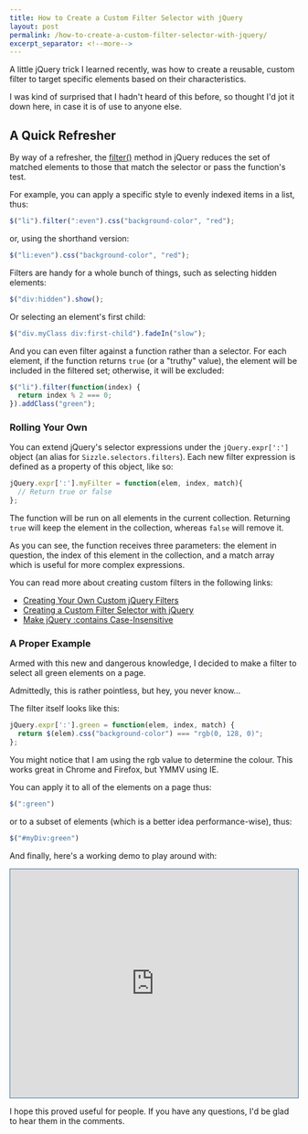 ```yaml
---
title: How to Create a Custom Filter Selector with jQuery
layout: post
permalink: /how-to-create-a-custom-filter-selector-with-jquery/
excerpt_separator: <!--more-->
---
```


A little jQuery trick I learned recently, was how to create a reusable, custom filter to target specific elements based on their characteristics.

I was kind of surprised that I hadn't heard of this before, so thought I'd jot it down here, in case it is of use to anyone else.

<!--more-->

## A Quick Refresher

By way of a refresher, the [filter()](http://api.jquery.com/filter/ "jQuery API Documentation: .filter()") method in jQuery reduces the set of matched elements to those that match the selector or pass the function's test.

For example, you can apply a specific style to evenly indexed items in a list, thus:

```js
$("li").filter(":even").css("background-color", "red");
```

or, using the shorthand version:

```js
$("li:even").css("background-color", "red");
```

Filters are handy for a whole bunch of things, such as selecting hidden elements:

```js
$("div:hidden").show();
```

Or selecting an element's first child:

```js
$("div.myClass div:first-child").fadeIn("slow");
```

And you can even filter against a function rather than a selector. For each element, if the function returns `true` (or a "truthy" value), the element will be included in the filtered set; otherwise, it will be excluded:

```js
$("li").filter(function(index) {
  return index % 2 === 0;
}).addClass("green");
```

### Rolling Your Own

You can extend jQuery's selector expressions under the `jQuery.expr[':']` object (an alias for `Sizzle.selectors.filters`). Each new filter expression is defined as a property of this object, like so:

```js
jQuery.expr[':'].myFilter = function(elem, index, match){
  // Return true or false
};
```

The function will be run on all elements in the current collection. Returning `true` will keep the element in the collection, whereas `false` will remove it.

As you can see, the function receives three parameters: the element in question, the index of this element in the collection, and a match array which is useful for more complex expressions.

You can read more about creating custom filters in the following links:

-  [Creating Your Own Custom jQuery Filters](http://sampsonblog.com/279/creating-your-own-custom-jquery-filters "Jonathan Sampson - Creating Your Own Custom jQuery Filters")
-  [Creating a Custom Filter Selector with jQuery](http://answers.oreilly.com/topic/1055-creating-a-custom-filter-selector-with-jquery/ "An excerpt from the jQuery Cookbook")
-  [Make jQuery :contains Case-Insensitive](http://css-tricks.com/snippets/jquery/make-jquery-contains-case-insensitive/ "CSS-Tricks > Code Snippets > jQuery")

### A Proper Example

Armed with this new and dangerous knowledge, I decided to make a filter to select all green elements on a page.

Admittedly, this is rather pointless, but hey, you never know…

The filter itself looks like this:

```js
jQuery.expr[':'].green = function(elem, index, match) {
  return $(elem).css("background-color") === "rgb(0, 128, 0)";
};
```

You might notice that I am using the rgb value to determine the colour. This works great in Chrome and Firefox, but YMMV using IE.

You can apply it to all of the elements on a page thus:

```js
$(":green")
```

or to a subset of elements (which is a better idea performance-wise), thus:

```js
$("#myDiv:green")
```

And finally, here's a working demo to play around with:

<iframe style="width:100%; height:400px; border:solid #4173A0 1px;" src="http://jsfiddle.net/hibbard_eu/VcxNC/embedded/result,js,html,css/light/" frameborder="0"></iframe>

I hope this proved useful for people. If you have any questions, I'd be glad to hear them in the comments.

